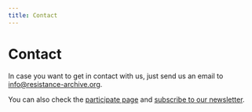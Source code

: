 ```yaml
---
title: Contact
---
```


# Contact

In case you want to get in contact with us, just send us an email to [info@resistance-archive.org](mailto:info@resistance-archive.org).



You can also check the [participate page](/en/participate) and [subscribe to our newsletter](http://eepurl.com/ca984P).
